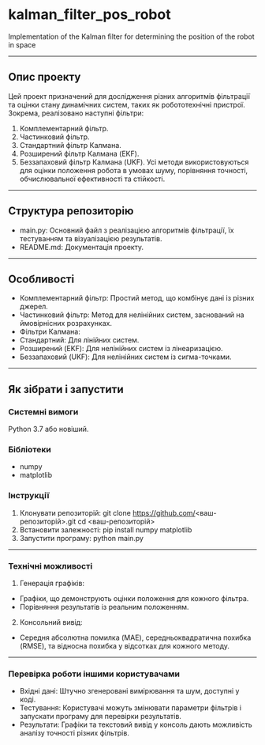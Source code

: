 # kalman_filter_pos_robot
Implementation of the Kalman filter for determining the position of the robot in space
____
## Опис проекту

Цей проект призначений для дослідження різних алгоритмів фільтрації та оцінки стану динамічних систем, таких як робототехнічні пристрої. Зокрема, реалізовано наступні фільтри:
1. Комплементарний фільтр.
2. Частинковий фільтр.
3. Стандартний фільтр Калмана.
4. Розширений фільтр Калмана (EKF).
5. Беззапаховий фільтр Калмана (UKF).
Усі методи використовуються для оцінки положення робота в умовах шуму, порівняння точності, обчислювальної ефективності та стійкості.
____
## Структура репозиторію

- main.py: Основний файл з реалізацією алгоритмів фільтрації, їх тестуванням та візуалізацією результатів.
- README.md: Документація проекту.
____
## Особливості

- Комплементарний фільтр: Простий метод, що комбінує дані із різних джерел.
- Частинковий фільтр: Метод для нелінійних систем, заснований на ймовірнісних розрахунках.
- Фільтри Калмана:
- Стандартний: Для лінійних систем.
- Розширений (EKF): Для нелінійних систем із лінеаризацією.
- Беззапаховий (UKF): Для нелінійних систем із сигма-точками.
____
## Як зібрати і запустити

### Системні вимоги
Python 3.7 або новіший.

### Бібліотеки
- numpy
- matplotlib

### Інструкції
1. Клонувати репозиторій:
git clone https://github.com/<ваш-репозиторій>.git
cd <ваш-репозиторій>
2. Встановити залежності:
pip install numpy matplotlib
3. Запустити програму:
python main.py
____
### Технічні можливості
1. Генерація графіків:
- Графіки, що демонструють оцінки положення для кожного фільтра.
- Порівняння результатів із реальним положенням.
2. Консольний вивід:
- Середня абсолютна помилка (MAE), середньоквадратична похибка (RMSE), та відносна похибка у відсотках для кожного методу.
____
### Перевірка роботи іншими користувачами
- Вхідні дані: Штучно згенеровані вимірювання та шум, доступні у коді.
- Тестування: Користувачі можуть змінювати параметри фільтрів і запускати програму для перевірки результатів.
- Результати: Графіки та текстовий вивід у консоль дають можливість аналізу точності різних фільтрів.
